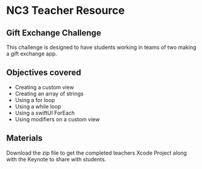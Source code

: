 # NC3 Teacher Resource
## Gift Exchange Challenge 

This challenge is designed to have students working in teams of two making a gift exchange app. 

## Objectives covered 
* Creating a custom view
* Creating an array of strings
* Using a for loop
* Using a while loop
* Using a swiftUI ForEach
* Using modifiers on a custom view

## Materials 
Download the zip file to get the completed teachers Xcode Project along with the Keynote to share with students. 
